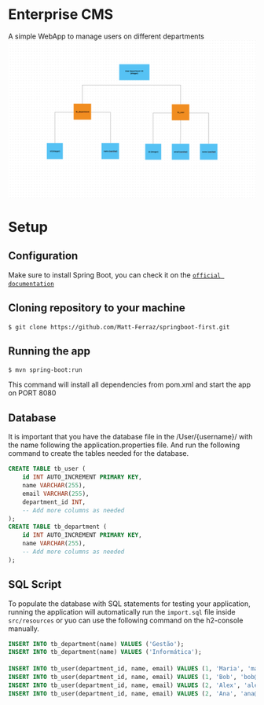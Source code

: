 # Enterprise CMS
A simple WebApp to manage users on different departments
![plot](./DB_RELATION.png)

# Setup
## Configuration
 Make sure to install Spring Boot, you can check it on the [`official documentation`](https://spring.io)
## Cloning repository to your machine
```
$ git clone https://github.com/Matt-Ferraz/springboot-first.git
```
## Running the app
```
$ mvn spring-boot:run
```
This command will install all dependencies from pom.xml and start the app on PORT 8080

## Database 
It is important that you have the database file in the /User/{username}/ with the name following the application.properties file. And run the following command to create the tables needed for the database.
```SQL
CREATE TABLE tb_user (
    id INT AUTO_INCREMENT PRIMARY KEY,
    name VARCHAR(255),
    email VARCHAR(255),
    department_id INT,
    -- Add more columns as needed
);
CREATE TABLE tb_department (
    id INT AUTO_INCREMENT PRIMARY KEY,
    name VARCHAR(255),
    -- Add more columns as needed
);
```
## SQL Script
To populate the database with SQL statements for testing your application, running the application will automatically run the `import.sql` file inside `src/resources` or yuo can use the following command on the h2-console manually.


```SQL
INSERT INTO tb_department(name) VALUES ('Gestão');
INSERT INTO tb_department(name) VALUES ('Informática');

INSERT INTO tb_user(department_id, name, email) VALUES (1, 'Maria', 'maria@gmail.com');
INSERT INTO tb_user(department_id, name, email) VALUES (1, 'Bob', 'bob@gmail.com');
INSERT INTO tb_user(department_id, name, email) VALUES (2, 'Alex', 'alex@gmail.com');
INSERT INTO tb_user(department_id, name, email) VALUES (2, 'Ana', 'ana@gmail.com');
```
